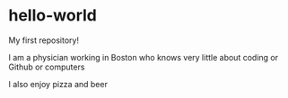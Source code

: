 # hello-world
My first repository!

I am a physician working in Boston who knows very little about coding or Github or computers

I also enjoy pizza and beer
